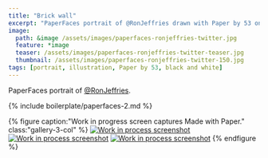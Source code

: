 ```yaml
---
title: "Brick wall"
excerpt: "PaperFaces portrait of @RonJeffries drawn with Paper by 53 on an iPad."
image: 
  path: &image /assets/images/paperfaces-ronjeffries-twitter.jpg 
  feature: *image
  teaser: /assets/images/paperfaces-ronjeffries-twitter-teaser.jpg
  thumbnail: /assets/images/paperfaces-ronjeffries-twitter-150.jpg
tags: [portrait, illustration, Paper by 53, black and white]
---
```


PaperFaces portrait of [@RonJeffries](https://twitter.com/RonJeffries).

{% include boilerplate/paperfaces-2.md %}

{% figure caption:"Work in progress screen captures Made with Paper." class:"gallery-3-col" %}
[![Work in process screenshot](/assets/images/paperfaces-ronjeffries-process-1-600.jpg)](/assets/images/paperfaces-ronjeffries-process-1-lg.jpg) [![Work in process screenshot](/assets/images/paperfaces-ronjeffries-process-2-600.jpg)](/assets/images/paperfaces-ronjeffries-process-2-lg.jpg) [![Work in process screenshot](/assets/images/paperfaces-ronjeffries-process-3-600.jpg)](/assets/images/paperfaces-ronjeffries-process-3-lg.jpg)
{% endfigure %}
